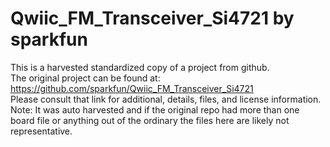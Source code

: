 
# Qwiic_FM_Transceiver_Si4721 by sparkfun  
This is a harvested standardized copy of a project from github.  
The original project can be found at:  
https://github.com/sparkfun/Qwiic_FM_Transceiver_Si4721  
Please consult that link for additional, details, files, and license information.  
Note: It was auto harvested and if the original repo had more than one board file or anything out of the ordinary the files here are likely not representative.  
    